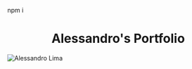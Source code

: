 npm i<h1 align="center">Alessandro's Portfolio</h1>
<img align="center" src="https://github.com/alexZ7000.png" alt="Alessandro Lima" />
